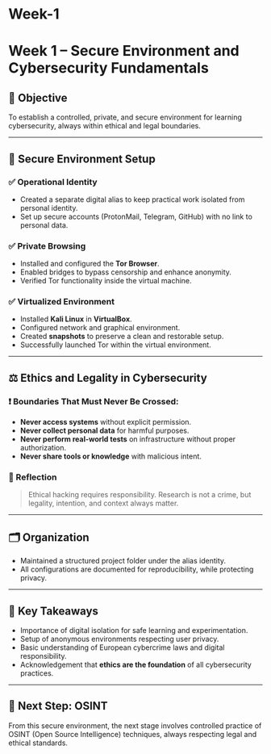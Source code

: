 # Week-1
# Week 1 – Secure Environment and Cybersecurity Fundamentals

## 📌 Objective
To establish a controlled, private, and secure environment for learning cybersecurity, always within ethical and legal boundaries.

---

## 🔐 Secure Environment Setup

### ✅ Operational Identity
- Created a separate digital alias to keep practical work isolated from personal identity.
- Set up secure accounts (ProtonMail, Telegram, GitHub) with no link to personal data.

### ✅ Private Browsing
- Installed and configured the **Tor Browser**.
- Enabled bridges to bypass censorship and enhance anonymity.
- Verified Tor functionality inside the virtual machine.

### ✅ Virtualized Environment
- Installed **Kali Linux** in **VirtualBox**.
- Configured network and graphical environment.
- Created **snapshots** to preserve a clean and restorable setup.
- Successfully launched Tor within the virtual environment.

---

## ⚖️ Ethics and Legality in Cybersecurity

### ❗ Boundaries That Must Never Be Crossed:
- **Never access systems** without explicit permission.
- **Never collect personal data** for harmful purposes.
- **Never perform real-world tests** on infrastructure without proper authorization.
- **Never share tools or knowledge** with malicious intent.

### 🧠 Reflection
> Ethical hacking requires responsibility. Research is not a crime, but legality, intention, and context always matter.

---

## 🗂️ Organization

- Maintained a structured project folder under the alias identity.
- All configurations are documented for reproducibility, while protecting privacy.

---

## 📝 Key Takeaways

- Importance of digital isolation for safe learning and experimentation.
- Setup of anonymous environments respecting user privacy.
- Basic understanding of European cybercrime laws and digital responsibility.
- Acknowledgement that **ethics are the foundation** of all cybersecurity practices.

---

## 🧠 Next Step: OSINT
From this secure environment, the next stage involves controlled practice of OSINT (Open Source Intelligence) techniques, always respecting legal and ethical standards.
